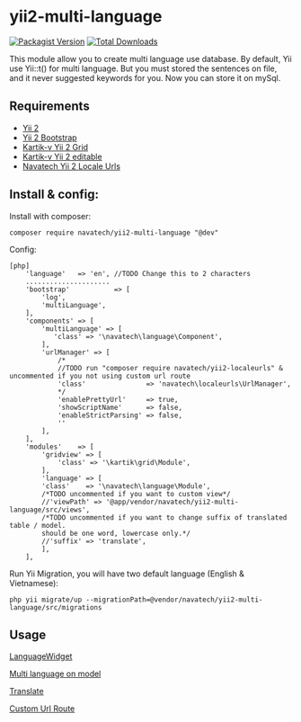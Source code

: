 # yii2-multi-language

[![Packagist Version](https://img.shields.io/packagist/v/navatech/yii2-multi-language.svg?style=flat)](https://packagist.org/packages/navatech/yii2-multi-language)
[![Total Downloads](https://img.shields.io/packagist/dt/navatech/yii2-multi-language.svg?style=flat)](https://packagist.org/packages/navatech/yii2-multi-language)

This module allow you to create multi language use database.
By default, Yii use Yii::t() for multi language.
But you must stored the sentences on file, and it never suggested keywords for you.
Now you can store it on mySql.

## Requirements
* [Yii 2](https://packagist.org/packages/yiisoft/yii2)
* [Yii 2 Bootstrap](https://packagist.org/packages/yiisoft/yii2-bootstrap)
* [Kartik-v Yii 2 Grid](https://packagist.org/packages/kartik-v/yii2-grid)
* [Kartik-v Yii 2 editable](https://packagist.org/packages/kartik-v/yii2-editable)
* [Navatech Yii 2 Locale Urls](https://packagist.org/packages/navatech/yii2-localeurls)

## Install & config:
Install with composer:
````
composer require navatech/yii2-multi-language "@dev"
````

Config:
~~~
[php]
    'language'   => 'en', //TODO Change this to 2 characters
    .....................
    'bootstrap'           => [
        'log',
        'multiLanguage',
    ],
    'components' => [
        'multiLanguage' => [
           'class' => '\navatech\language\Component',
        ],
        'urlManager' => [
            /*
            //TODO run "composer require navatech/yii2-localeurls" & uncommented if you not using custom url route
            'class'               => 'navatech\localeurls\UrlManager',
            */
            'enablePrettyUrl'     => true,
            'showScriptName'      => false,
            'enableStrictParsing' => false,
            ''
        ],
    ],
    'modules'    => [
        'gridview' => [
            'class' => '\kartik\grid\Module',
        ],
        'language' => [
        'class'    => '\navatech\language\Module',
        /*TODO uncommented if you want to custom view*/
        //'viewPath' => '@app/vendor/navatech/yii2-multi-language/src/views',
        /*TODO uncommented if you want to change suffix of translated table / model.
        should be one word, lowercase only.*/
        //'suffix' => 'translate',
        ],
    ],
~~~
Run Yii Migration, you will have two default language (English & Vietnamese):
```
php yii migrate/up --migrationPath=@vendor/navatech/yii2-multi-language/src/migrations
```


## Usage
[LanguageWidget](https://github.com/navatech/yii2-multi-language/blob/master/docs/widget.md)

[Multi language on model](https://github.com/navatech/yii2-multi-language/blob/master/docs/multi.md)

[Translate](https://github.com/navatech/yii2-multi-language/blob/master/docs/translate.md)

[Custom Url Route](https://github.com/navatech/yii2-multi-language/blob/master/docs/route.md)